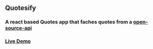 ## Quotesify



### A react based Quotes app that faches quotes from a [open-source-api](https://type.fit/api/quotes)


### [Live Demo](https://jonti09.github.io/quotesify/)
